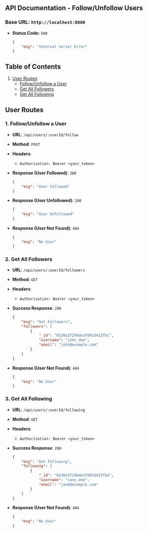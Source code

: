 ## API Documentation - Follow/Unfollow Users

### Base URL: `http://localhost:8000`

- **Status Code:** `500`
    ```json
    {
        "msg": "Internal Server Error"
    }
    ```

## Table of Contents

1. [User Routes](#user-routes)
    - [Follow/Unfollow a User](#1-followunfollow-a-user)
    - [Get All Followers](#2-get-all-followers)
    - [Get All Following](#3-get-all-following)

## User Routes

### 1. Follow/Unfollow a User

- **URL**: `/api/users/:userId/follow`
- **Method**: `POST`
- **Headers**:
    - `Authorization: Bearer <your_token>`

- **Response (User Followed)**: `200`
    ```json
    {
        "msg": "User Followed"
    }
    ```

- **Response (User Unfollowed)**: `200`
    ```json
    {
        "msg": "User Unfollowed"
    }
    ```

- **Response (User Not Found)**: `404`
    ```json
    {
        "msg": "No User"
    }
    ```

### 2. Get All Followers

- **URL**: `/api/users/:userId/followers`
- **Method**: `GET`
- **Headers**:
    - `Authorization: Bearer <your_token>`

- **Success Response**: `200`
    ```json
    {
        "msg": "Got Followers",
        "followers": [
            {
                "_id": "6530a3f29bde3f001d432fbc",
                "username": "john_doe",
                "email": "john@example.com"
            }
        ]
    }
    ```

- **Response (User Not Found)**: `404`
    ```json
    {
        "msg": "No User"
    }
    ```

### 3. Get All Following

- **URL**: `/api/users/:userId/following`
- **Method**: `GET`
- **Headers**:
    - `Authorization: Bearer <your_token>`

- **Success Response**: `200`
    ```json
    {
        "msg": "Got Following",
        "following": [
            {
                "_id": "6530a3f29bde3f001d432fbd",
                "username": "jane_doe",
                "email": "jane@example.com"
            }
        ]
    }
    ```

- **Response (User Not Found)**: `404`
    ```json
    {
        "msg": "No User"
    }
    ```